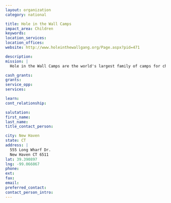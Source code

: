 ```yaml
---
layout: organization
category: national

title: Hole in the Wall Camps
impact_area: Children
keywords: 
location_services: 
location_offices: 
website: http://www.holeinthewallgang.org/Page.aspx?pid=471

description: 
mission: |
  Hole in the Wall Camps are the world's largest family of camps for children with serious illnesses and life threatening conditions. Children with cancer, sickle cell anemia, HIV/AIDS, and many other conditions come to Camp to experience the simple joys of childhood, without compromising any of their medical needs thanks to our state-of-the-art medical care.

cash_grants: 
grants: 
service_opp: 
services: 

learn: 
cont_relationship: 

salutation: 
first_name: 
last_name: 
title_contact_person: 

city: New Haven
state: CT
address: |
  555 Long Wharf Dr.  
  New Haven CT 6511
lat: 39.390897
lng: -99.066067
phone: 
ext: 
fax: 
email: 
preferred_contact: 
contact_person_intro: 
---
```

